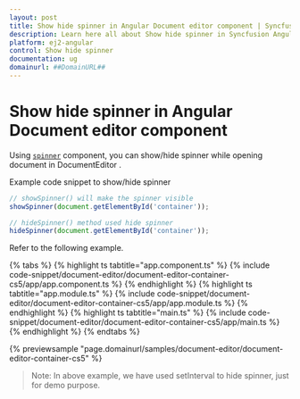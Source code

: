 ```yaml
---
layout: post
title: Show hide spinner in Angular Document editor component | Syncfusion
description: Learn here all about Show hide spinner in Syncfusion Angular Document editor component of Syncfusion Essential JS 2 and more.
platform: ej2-angular
control: Show hide spinner 
documentation: ug
domainurl: ##DomainURL##
---
```


# Show hide spinner in Angular Document editor component

Using [`spinner`](https://ej2.syncfusion.com/documentation/spinner/getting-started/#create-the-spinner-globally) component, you can show/hide spinner while opening document in DocumentEditor .

Example code snippet to show/hide spinner

```typescript
// showSpinner() will make the spinner visible
showSpinner(document.getElementById('container'));

// hideSpinner() method used hide spinner
hideSpinner(document.getElementById('container'));
```

Refer to the following example.

{% tabs %}
{% highlight ts tabtitle="app.component.ts" %}
{% include code-snippet/document-editor/document-editor-container-cs5/app/app.component.ts %}
{% endhighlight %}
{% highlight ts tabtitle="app.module.ts" %}
{% include code-snippet/document-editor/document-editor-container-cs5/app/app.module.ts %}
{% endhighlight %}
{% highlight ts tabtitle="main.ts" %}
{% include code-snippet/document-editor/document-editor-container-cs5/app/main.ts %}
{% endhighlight %}
{% endtabs %}
  
{% previewsample "page.domainurl/samples/document-editor/document-editor-container-cs5" %}

>Note: In above example, we have used setInterval to hide spinner, just for demo purpose.
